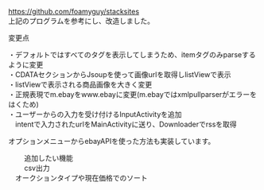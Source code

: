 https://github.com/foamyguy/stacksites  
上記のプログラムを参考にし、改造しました。    

変更点

・デフォルトではすべてのタグを表示してしまうため、itemタグのみparseするように変更  
・CDATAセクションからJsoupを使って画像urlを取得しlistViewで表示  
・listViewで表示される商品画像を大きく変更  
・正規表現でm.ebayをwww.ebayに変更(m.ebayではxmlpullparserがエラーをはくため)  
・ユーザーからの入力を受け付けるInputActivityを追加  
　intentで入力されたurlをMainActivityに送り、Downloaderでrssを取得

オプションメニューからebayAPIを使った方法も実装しています。    

　
　追加したい機能  
　
　csv出力  
　オークションタイプや現在価格でのソート
　

